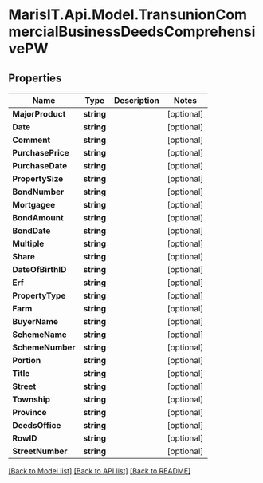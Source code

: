 
# MarisIT.Api.Model.TransunionCommercialBusinessDeedsComprehensivePW

## Properties

Name | Type | Description | Notes
------------ | ------------- | ------------- | -------------
**MajorProduct** | **string** |  | [optional] 
**Date** | **string** |  | [optional] 
**Comment** | **string** |  | [optional] 
**PurchasePrice** | **string** |  | [optional] 
**PurchaseDate** | **string** |  | [optional] 
**PropertySize** | **string** |  | [optional] 
**BondNumber** | **string** |  | [optional] 
**Mortgagee** | **string** |  | [optional] 
**BondAmount** | **string** |  | [optional] 
**BondDate** | **string** |  | [optional] 
**Multiple** | **string** |  | [optional] 
**Share** | **string** |  | [optional] 
**DateOfBirthID** | **string** |  | [optional] 
**Erf** | **string** |  | [optional] 
**PropertyType** | **string** |  | [optional] 
**Farm** | **string** |  | [optional] 
**BuyerName** | **string** |  | [optional] 
**SchemeName** | **string** |  | [optional] 
**SchemeNumber** | **string** |  | [optional] 
**Portion** | **string** |  | [optional] 
**Title** | **string** |  | [optional] 
**Street** | **string** |  | [optional] 
**Township** | **string** |  | [optional] 
**Province** | **string** |  | [optional] 
**DeedsOffice** | **string** |  | [optional] 
**RowID** | **string** |  | [optional] 
**StreetNumber** | **string** |  | [optional] 

[[Back to Model list]](../README.md#documentation-for-models)
[[Back to API list]](../README.md#documentation-for-api-endpoints)
[[Back to README]](../README.md)

